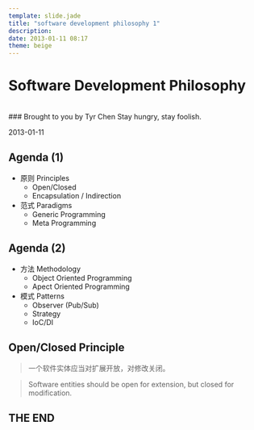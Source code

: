 ```yaml
---
template: slide.jade
title: "software development philosophy 1"
description: 
date: 2013-01-11 08:17
theme: beige
---
```


   # Software Development Philosophy
   <br/>
   ### Brought to you by Tyr Chen
   Stay hungry, stay foolish.

   2013-01-11


   ## Agenda (1)

   * 原则 Principles
     * Open/Closed
     * Encapsulation / Indirection
   * 范式 Paradigms
     * Generic Programming
     * Meta Programming

   
   ## Agenda (2)

   * 方法 Methodology
     * Object Oriented Programming
     * Apect Oriented Programming
   * 模式 Patterns
     * Observer (Pub/Sub)
     * Strategy
     * IoC/DI


   ## Open/Closed Principle

   > 一个软件实体应当对扩展开放，对修改关闭。

   > Software entities should be open for extension, but closed for modification.


   ## THE END


